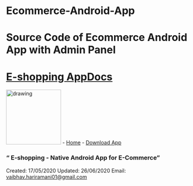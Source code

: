 # Ecommerce-Android-App
Source Code of Ecommerce Android App with Admin Panel
========================================================================================================================================================
[**E-shopping App**Docs](https://github.com/vaibhavhariaramani/Ecommerce-Android-App/master/README.md)
=========================================================================================================================================================

 <img src="https://github.com/vaibhavhariaramani/Ecommerce-Android-App/blob/master/images/MyPost.png" alt="drawing" width="150"/>  -   [Home](https://github.com/vaibhavhariaramani/Ecommerce-Android-App/) -   [Download App](https://github.com/vaibhavhariaramani/Ecommerce-Android-App/raw/master/Ecommerce%20app.apk)

### “ E-shopping - Native Android App for E-Commerce”

Created: 17/05/2020
 Updated: 26/06/2020
 Email: [vaibhav.hariramani01@gmail.com](mailto:vaibhav.hariramani01@gmail.com)

